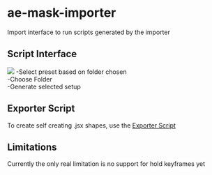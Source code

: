 # ae-mask-importer
 Import interface to run scripts generated by the importer

## Script Interface
<img src="https://i.imgur.com/vs5sCa8.png" />
-Select preset based on folder chosen<br>
-Choose Folder<br>
-Generate selected setup<br>

## Exporter Script
To create self creating .jsx shapes, use the <a href="https://github.com/NTProductions/ae-mask-exporter">Exporter Script</a>

## Limitations
Currently the only real limitation is no support for hold keyframes yet